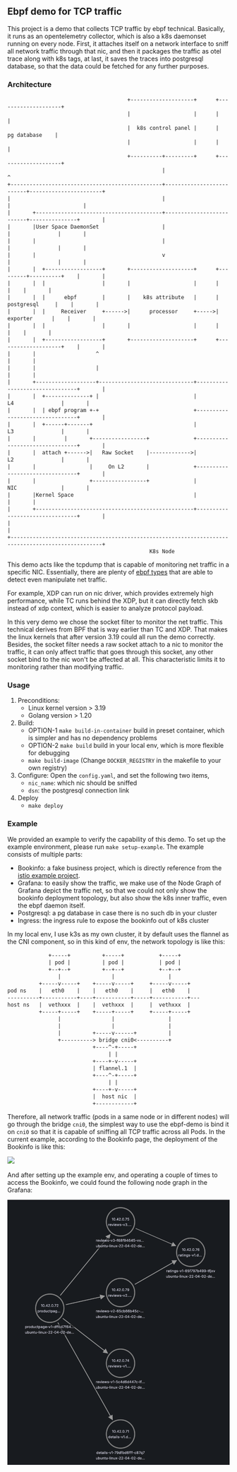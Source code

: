 ## Ebpf demo for TCP traffic 
This project is a demo that collects TCP traffic by ebpf technical.
Basically, it runs as an opentelemetry collector, which is also a k8s daemonset running on every node. 
First, it attaches itself on a network interface to sniff all network traffic through that nic, and then it packages the traffic as otel trace along with k8s tags, at last, it saves the traces into postgresql database, so that the data could be fetched for any further purposes.

### Architecture
```
                                      +--------------------+      +--------------------+             
                                      |                    |      |                    |             
                                      |  k8s control panel |      |     pg database    |             
                                      |                    |      |                    |             
                                      +----------+---------+      +--------------------+             
                                                 |                          ^                        
+------------------------------------------------+--------------------------+-----------------------+
|                                                |                          |                       |
|       +----------------------------------------+--------------------------+---------------+       |
|       |User Space DaemonSet                    |                          |               |       |
|       |                                        |                          |               |       |
|       |                                        v                          |               |       |
|       |  +------------------+       +--------------------+      +---------+----------+    |       |
|       |  |                  |       |                    |      |                    |    |       |
|       |  |      ebpf        |       |    k8s attribute   |      |     postgresql     |    |       |
|       |  |     Receiver     +------>|      processor     +----->|      exporter      |    |       |
|       |  |                  |       |                    |      |                    |    |       |
|       |  +------------------+       +--------------------+      +--------------------+    |       |
|       |                   ^                                                               |       |
|       |                   |                                                               |       |
|       +-------------------+------------------------------+--------------------------------+       |
|       |  +--------------+ |                              |               L4               |       |
|       |  | ebpf program +-+                              +--------------------------------+       |
|       |  +------+-------+                                |               L3               |       |
|       |         |       +-----------------+              +--------------------------------+       |
|       |  attach +------>|   Raw Socket    |------------->|               L2               |       |
|       |                 |     On L2       |              +--------------------------------+       |
|       |                 +-----------------+              |               NIC              |       |
|       |Kernel Space                                      |                                |       |
|       +--------------------------------------------------+--------------------------------+       |
|                                                                                                   |
+---------------------------------------------------------------------------------------------------+
                                             K8s Node                                                
```

This demo acts like the tcpdump that is capable of monitoring net traffic in a specific NIC. Essentially, there are plenty of [ebpf types](https://docs.ebpf.io/linux/program-type/BPF_PROG_TYPE_SOCKET_FILTER/) that are able to detect even manipulate net traffic. 

For example, XDP can run on nic driver, which provides extremely high performance, while TC runs behind the XDP, but it can directly fetch skb instead of xdp context, which is easier to analyze protocol payload.

In this very demo we chose the socket filter to monitor the net traffic. This technical derives from BPF that is way earlier than TC and XDP. That makes the linux kernels that after version 3.19 could all run the demo correctly. Besides, the socket filter needs a raw socket attach to a nic to monitor the traffic, it can only affect traffic that goes through this socket, any other socket bind to the nic won't be affected at all. This characteristic limits it to monitoring rather than modifying traffic.  

### Usage
1. Preconditions:
   - Linux kernel version > 3.19
   - Golang version > 1.20
2. Build:
   - OPTION-1 `make build-in-container` build in preset container, which is simpler and has no dependency problems 
   - OPTION-2 `make build` build in your local env, which is more flexible for debugging
   - `make build-image` (Change `DOCKER_REGISTRY` in the makefile to your own registry)
3. Configure:
   Open the `config.yaml`, and set the following two items,
   - `nic_name`: which nic should be sniffed
   - `dsn`: the postgresql connection link
4. Deploy
   - `make deploy`

### Example
We provided an example to verify the capability of this demo. To set up the example environment, please run `make setup-example`.
The example consists of multiple parts:
- Bookinfo: a fake business project, which is directly reference from the [istio example project](https://istio.io/latest/docs/examples/bookinfo/).
- Grafana: to easily show the traffic, we make use of the Node Graph of Grafana depict the traffic net, so that we could not only show the bookinfo deployment topology, but also show the k8s inner traffic, even the ebpf daemon itself.
- Postgresql: a pg database in case there is no such db in your cluster
- Ingress: the ingress rule to expose the bookinfo out of k8s cluster

In my local env, I use k3s as my own cluster, it by default uses the flannel as the CNI component, so in this kind of env, the network topology is like this:
```
             +-----+          +-----+           +-----+      
             | pod |          | pod |           | pod |      
             +--+--+          +--+--+           +--+--+      
                |                |                 |         
          +-----v-----+    +-----v-----+     +-----v-----+   
pod ns    |   eth0    |    |   eth0    |     |   eth0    |   
----------+-----------+----+-----------+-----+-----------+---
host ns   |  vethxxx  |    |  vethxxx  |     |  vethxxx  |   
          +-----+-----+    +-----+-----+     +-----+-----+   
                |                |                 |         
                |                |                 |         
                |          +-----v------+          |         
                +----------> bridge cni0<----------+         
                           +----^-+-----+                    
                                | |                          
                           +----+-v-----+                    
                           | flannel.1  |                    
                           +----^-+-----+                    
                                | |                          
                           +----+-v-----+                    
                           |  host nic  |                    
                           +------------+                     
```
Therefore, all network traffic (pods in a same node or in different nodes) will go through the bridge `cni0`, the simplest way to use the ebpf-demo is bind it on `cni0` so that it is capable of sniffing all TCP traffic across all Pods.
In the current example, according to the Bookinfo page, the deployment of the Bookinfo is like this:

![](https://istio.io/latest/docs/examples/bookinfo/noistio.svg)

And after setting up the example env, and operating a couple of times to access the Bookinfo, we could found the following node graph in the Grafana:

![](example/bookinfo-topology.png)
